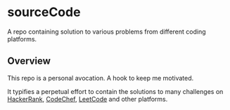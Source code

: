 # sourceCode
A repo containing solution to various problems from different coding platforms.


## Overview

This repo is a personal avocation. A hook to keep me motivated.

It typifies a perpetual effort to contain the solutions to many challenges on [HackerRank](https://www.hackerrank.com/dashboard), [CodeChef](https://www.codechef.com/), [LeetCode](https://leetcode.com/) and other platforms.
